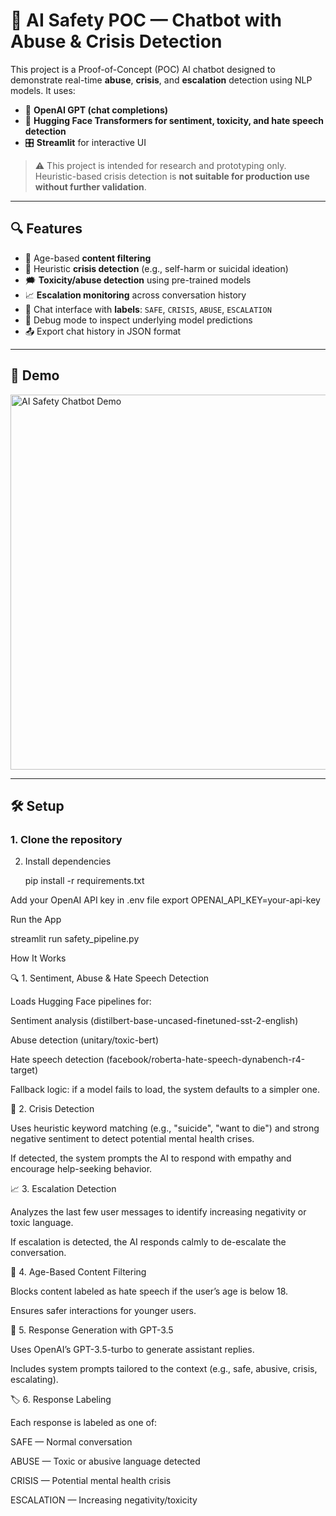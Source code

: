 # 🤖 AI Safety POC — Chatbot with Abuse & Crisis Detection

This project is a Proof-of-Concept (POC) AI chatbot designed to demonstrate real-time **abuse**, **crisis**, and **escalation** detection using NLP models. It uses:

- 🧠 **OpenAI GPT (chat completions)**  
- 🤗 **Hugging Face Transformers for sentiment, toxicity, and hate speech detection**  
- 🎛️ **Streamlit** for interactive UI

> ⚠️ This project is intended for research and prototyping only. Heuristic-based crisis detection is **not suitable for production use without further validation**.

---

## 🔍 Features

- 🔐 Age-based **content filtering**
- 🚨 Heuristic **crisis detection** (e.g., self-harm or suicidal ideation)
- 🗯️ **Toxicity/abuse detection** using pre-trained models
- 📈 **Escalation monitoring** across conversation history
- 💬 Chat interface with **labels**: `SAFE`, `CRISIS`, `ABUSE`, `ESCALATION`
- 🧪 Debug mode to inspect underlying model predictions
- 📤 Export chat history in JSON format

---

## 📸 Demo

<img src="https://user-images.githubusercontent.com/your-screenshot-url" width="600" alt="AI Safety Chatbot Demo" />

---

## 🛠️ Setup

### 1. Clone the repository

2. Install dependencies

    pip install -r requirements.txt

Add your OpenAI API key in .env file
export OPENAI_API_KEY=your-api-key

Run the App

streamlit run safety_pipeline.py


How It Works

🔍 1. Sentiment, Abuse & Hate Speech Detection

Loads Hugging Face pipelines for:

Sentiment analysis (distilbert-base-uncased-finetuned-sst-2-english)

Abuse detection (unitary/toxic-bert)

Hate speech detection (facebook/roberta-hate-speech-dynabench-r4-target)

Fallback logic: if a model fails to load, the system defaults to a simpler one.

🚨 2. Crisis Detection

Uses heuristic keyword matching (e.g., "suicide", "want to die") and strong negative sentiment to detect potential mental health crises.

If detected, the system prompts the AI to respond with empathy and encourage help-seeking behavior.

📈 3. Escalation Detection

Analyzes the last few user messages to identify increasing negativity or toxic language.

If escalation is detected, the AI responds calmly to de-escalate the conversation.

🔞 4. Age-Based Content Filtering

Blocks content labeled as hate speech if the user’s age is below 18.

Ensures safer interactions for younger users.

🤖 5. Response Generation with GPT-3.5

Uses OpenAI’s GPT-3.5-turbo to generate assistant replies.

Includes system prompts tailored to the context (e.g., safe, abusive, crisis, escalating).

🏷️ 6. Response Labeling

Each response is labeled as one of:

SAFE — Normal conversation

ABUSE — Toxic or abusive language detected

CRISIS — Potential mental health crisis

ESCALATION — Increasing negativity/toxicity

